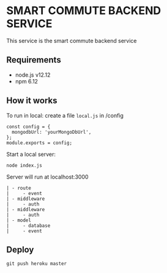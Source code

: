 # SMART COMMUTE BACKEND SERVICE

This service is the smart commute backend service

## Requirements

- node.js v12.12
- npm 6.12

## How it works
To run in local:
create a file `local.js` in /config
```
const config = {
  mongodbUrl: 'yourMongoDbUrl',
};
module.exports = config;
```

Start a local server:
```
node index.js
```

Server will run at localhost:3000




```
| - route
|     - event
| - middleware
|     - auth
| - middleware
|     - auth
| - model
|     - database
|     - event
```
## Deploy

`git push heroku master`

